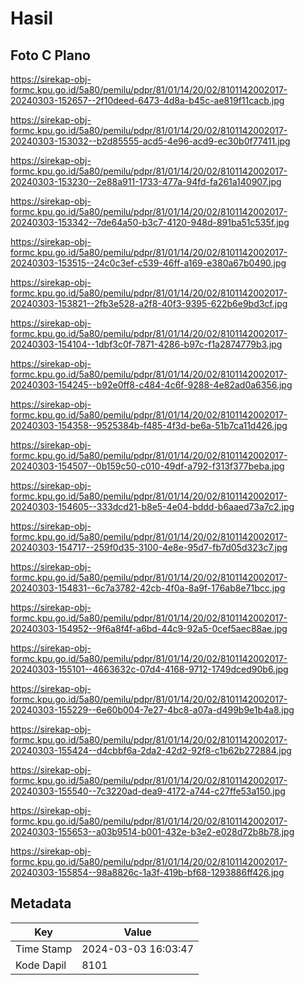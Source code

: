 # Hasil

## Foto C Plano

https://sirekap-obj-formc.kpu.go.id/5a80/pemilu/pdpr/81/01/14/20/02/8101142002017-20240303-152657--2f10deed-6473-4d8a-b45c-ae819f11cacb.jpg

https://sirekap-obj-formc.kpu.go.id/5a80/pemilu/pdpr/81/01/14/20/02/8101142002017-20240303-153032--b2d85555-acd5-4e96-acd9-ec30b0f77411.jpg

https://sirekap-obj-formc.kpu.go.id/5a80/pemilu/pdpr/81/01/14/20/02/8101142002017-20240303-153230--2e88a911-1733-477a-94fd-fa261a140907.jpg

https://sirekap-obj-formc.kpu.go.id/5a80/pemilu/pdpr/81/01/14/20/02/8101142002017-20240303-153342--7de64a50-b3c7-4120-948d-891ba51c535f.jpg

https://sirekap-obj-formc.kpu.go.id/5a80/pemilu/pdpr/81/01/14/20/02/8101142002017-20240303-153515--24c0c3ef-c539-46ff-a169-e380a67b0490.jpg

https://sirekap-obj-formc.kpu.go.id/5a80/pemilu/pdpr/81/01/14/20/02/8101142002017-20240303-153821--2fb3e528-a2f8-40f3-9395-622b6e9bd3cf.jpg

https://sirekap-obj-formc.kpu.go.id/5a80/pemilu/pdpr/81/01/14/20/02/8101142002017-20240303-154104--1dbf3c0f-7871-4286-b97c-f1a2874779b3.jpg

https://sirekap-obj-formc.kpu.go.id/5a80/pemilu/pdpr/81/01/14/20/02/8101142002017-20240303-154245--b92e0ff8-c484-4c6f-9288-4e82ad0a6356.jpg

https://sirekap-obj-formc.kpu.go.id/5a80/pemilu/pdpr/81/01/14/20/02/8101142002017-20240303-154358--9525384b-f485-4f3d-be6a-51b7ca11d426.jpg

https://sirekap-obj-formc.kpu.go.id/5a80/pemilu/pdpr/81/01/14/20/02/8101142002017-20240303-154507--0b159c50-c010-49df-a792-f313f377beba.jpg

https://sirekap-obj-formc.kpu.go.id/5a80/pemilu/pdpr/81/01/14/20/02/8101142002017-20240303-154605--333dcd21-b8e5-4e04-bddd-b6aaed73a7c2.jpg

https://sirekap-obj-formc.kpu.go.id/5a80/pemilu/pdpr/81/01/14/20/02/8101142002017-20240303-154717--259f0d35-3100-4e8e-95d7-fb7d05d323c7.jpg

https://sirekap-obj-formc.kpu.go.id/5a80/pemilu/pdpr/81/01/14/20/02/8101142002017-20240303-154831--6c7a3782-42cb-4f0a-8a9f-176ab8e71bcc.jpg

https://sirekap-obj-formc.kpu.go.id/5a80/pemilu/pdpr/81/01/14/20/02/8101142002017-20240303-154952--9f6a8f4f-a6bd-44c9-92a5-0cef5aec88ae.jpg

https://sirekap-obj-formc.kpu.go.id/5a80/pemilu/pdpr/81/01/14/20/02/8101142002017-20240303-155101--4663632c-07d4-4168-9712-1749dced90b6.jpg

https://sirekap-obj-formc.kpu.go.id/5a80/pemilu/pdpr/81/01/14/20/02/8101142002017-20240303-155229--6e60b004-7e27-4bc8-a07a-d499b9e1b4a8.jpg

https://sirekap-obj-formc.kpu.go.id/5a80/pemilu/pdpr/81/01/14/20/02/8101142002017-20240303-155424--d4cbbf6a-2da2-42d2-92f8-c1b62b272884.jpg

https://sirekap-obj-formc.kpu.go.id/5a80/pemilu/pdpr/81/01/14/20/02/8101142002017-20240303-155540--7c3220ad-dea9-4172-a744-c27ffe53a150.jpg

https://sirekap-obj-formc.kpu.go.id/5a80/pemilu/pdpr/81/01/14/20/02/8101142002017-20240303-155653--a03b9514-b001-432e-b3e2-e028d72b8b78.jpg

https://sirekap-obj-formc.kpu.go.id/5a80/pemilu/pdpr/81/01/14/20/02/8101142002017-20240303-155854--98a8826c-1a3f-419b-bf68-1293886ff426.jpg


## Metadata

| Key        | Value               |
| ---------- | ------------------- |
| Time Stamp | 2024-03-03 16:03:47 |
| Kode Dapil | 8101                |



